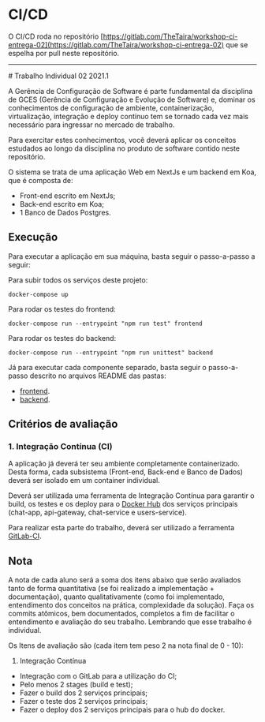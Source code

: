 # CI/CD

O CI/CD roda no repositório [https://gitlab.com/TheTaira/workshop-ci-entrega-02](https://gitlab.com/TheTaira/workshop-ci-entrega-02) que se espelha por pull neste repositório.

<hr>
# Trabalho Individual 02 2021.1

A Gerência de Configuração de Software é parte fundamental da disciplina de GCES (Gerência de Configuração e Evolução de Software) e, dominar os conhecimentos de configuração de ambiente, containerização, virtualização, integração e deploy contínuo tem se tornado cada vez mais necessário para ingressar no mercado de trabalho.

Para exercitar estes conhecimentos, você deverá aplicar os conceitos estudados ao longo da disciplina no produto de software contido neste repositório.

O sistema se trata de uma aplicação Web em NextJs e um backend em Koa, que é composta de:

- Front-end escrito em NextJs;
- Back-end escrito em Koa;
- 1 Banco de Dados Postgres.

## Execução

Para executar a aplicação em sua máquina, basta seguir o passo-a-passo a seguir:

Para subir todos os serviços deste projeto:

```docker
docker-compose up
```

Para rodar os testes do frontend:

```docker
docker-compose run --entrypoint "npm run test" frontend
```

Para rodar os testes do backend:

```docker
docker-compose run --entrypoint "npm run unittest" backend
```

Já para executar cada componente separado, basta seguir o passo-a-passo descrito no arquivos README das pastas:

- [frontend](./frontend/README.md).
- [backend](./backend/README.md).

## Critérios de avaliação

### 1. Integração Contínua (CI)

A aplicação já deverá ter seu ambiente completamente containerizado. Desta forma, cada subsistema (Front-end, Back-end e Banco de Dados) deverá ser isolado em um container individual.

Deverá ser utilizada uma ferramenta de Integração Contínua para garantir o build, os testes e os deploy para o [Docker Hub](https://hub.docker.com) dos serviços principais (chat-app, api-gateway, chat-service e users-service).

Para realizar esta parte do trabalho, deverá ser utilizado a ferramenta [GitLab-CI](https://docs.gitlab.com/ee/ci/).

## Nota

A nota de cada aluno será a soma dos itens abaixo que serão avaliados tanto de forma quantitativa (se foi realizado a implementação + documentação), quanto qualitativamente (como foi implementado, entendimento dos conceitos na prática, complexidade da solução). Faça os commits atômicos, bem documentados, completos a fim de facilitar o entendimento e avaliação do seu trabalho. Lembrando que esse trabalho é individual.

Os Itens de avaliação são (cada item tem peso 2 na nota final de 0 - 10):

1. Integração Contínua

- Integração com o GitLab para a utilização do CI;
- Pelo menos 2 stages (build e test);
- Fazer o build dos 2 serviços principais;
- Fazer o teste dos 2 serviços principais;
- Fazer o deploy dos 2 serviços principais para o hub do docker.

